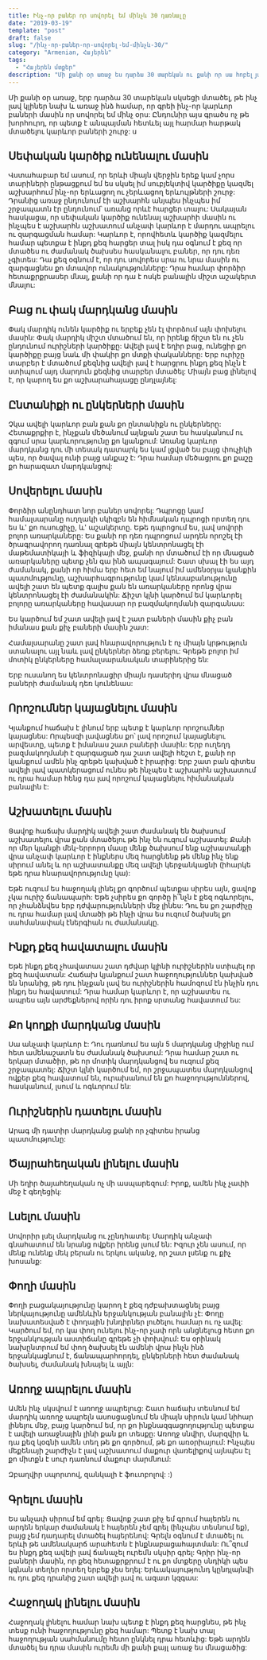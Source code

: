 ```yaml
---
title: Ինչ-որ բաներ որ սովորել եմ մինչև 30 դառնալը
date: "2019-03-19"
template: "post"
draft: false
slug: "/ինչ-որ-բաներ-որ-սովորել-եմ-մինչև-30/"
category: "Armenian, Հայերեն"
tags:
  - "Հայերեն մտքեր"
description: "Մի քանի օր առաջ ես դարձա 30 տարեկան ու քանի որ սա հոբելյանական տարիք է մտածեցի լավ կլիներ, նախ և առաջ ինձ համար, որ հետ նայեի անցաց տարինեին ու գրեի ինչ-որ կարևոր բաների մասին որ սովորել եմ մինչ օրս:"
---
```



Մի քանի օր առաջ, երբ դարձա 30 տարեկան սկսեցի մտածել, թե ինչ լավ կլիներ նախ և առաջ ինձ համար, որ գրեի ինչ-որ կարևոր բաների մասին որ սովորել եմ մինչ օրս: Ընդունիր այս գրածս ոչ թե խորհուրդ, որ պետք է անպայման հետևել այլ հարմար հարթակ մտածելու կարևոր բաների շուրջ:
ս
## Սեփական կարծիք ունենալու մասին
Վստահաբար եմ ասում, որ երևի միայն վերջին երեք կամ չորս տարիների ընթացքում եմ ես սկսել իմ սուբյեկտիվ կարծիքը կազմել աշխարհում ինչ-որ երևացող ու չերևացող երևույթների շուրջ: Դրանից առաջ  ընդունում էի աշխարհն անյպես ինչպես իմ շրջապատն էր ընդունում՝ առանց որևէ հարցեր տալու: Սակայան հասկացա, որ սեփական կարծիք ունենալ աշխարհի մասին ու ինչպես է աշխարհն աշխատում անչափ կարևոր է մարդու ապրելու ու զարգացման համար: Կարևոր է, որովհետև կարծիք կազմելու համար պետքա է ինքդ քեզ հարցեր տալ իսկ դա օգնում է քեզ որ մտածես ու ժամանակ ծախսես հասկանալու բաներ, որ դու դեռ չգիտես: Դա քեզ օգնում է, որ դու սովորես սրա ու նրա մասին ու զարգացնես քո մտավոր ունակությունները: Դրա համար փորձիր հետաքրքրասեր մնալ, քանի որ դա է ոսկե բանալին միշտ աշակերտ մնալու:

## Բաց ու փակ մարդկանց մասին
Փակ մարդիկ ունեն կարծիք ու երբեք չեն էլ փորձում այն փոխելու մասին: Փակ մարդիկ միշտ մտածում են, որ իրենք ճիշտ են ու չեն ընդունում ուրիշների կարծիքը: Ավելի լավ է եղիր բաց, ունեցիր քո կարծիքը բայց նաև մի փակիր քո մտքի փականները: Երբ ուրիշը տարբեր է մտածում քեզնից ավելի լավ է հարցրու ինքդ քեզ ինչն է ստիպում այդ մարդուն քեզնից տարբեր մտածել: Միայն բաց լինելով է, որ կարող ես քո աշխարահայացը ընդլայնել:

## Ընտանիքի ու ընկերների մասին

Չկա ավելի կարևոր բան քան քո ընտանիքն ու ընկերները: Հետաքրքիր է, ինչքան մեծանում այնքան շատ ես հասկանում ու զգում սրա կարևորությունը քո կյանքում: Առանց կարևոր մարդկանց դու մի տեսակ դատարկ ես կամ լցված ես բայց փուչիկի պես, որ ծավալ ունի բայց անքաշ է: Դրա համար մեծացրու քո քաշը քո հարազատ մարդկանցով:

## Սովերելու մասին

Փորձիր անընդհատ նոր բաներ սովորել: Դպրոցը կամ համալսարանը ուղղակի սկիզբն են հիմնական դպրոցի որտեղ դու ես և' քո ուսուցիչը, և' աշակերտը. Եթե դպրոցում ես, լավ սովորի բոլոր առարկաները: Ես քանի որ դեռ դպրոցում արդեն որոշել էի ծրագրավորող դառնալ գրեթե միայն կենտրոնացել էի մաթեմատիկայի և ֆիզիկայի մեջ, քանի որ մտածում էի որ մնացած առարկաները պետք չեն գա ինձ ապագայում: Շատ սխալ էի ես այդ ժամանակ, քանի որ հիմա երբ հետ եմ նայում իմ ամենօրյա կյանքին պատմությունը, աշխարհագրությունը կամ կենսաբանությունը ավելի շատ են պետք գալիս քան են առարկաները որոնց վրա կենտրոնացել էի ժամանակին: Ճիշտ կլնի կարծում եմ կարևորել բոլորը առարկաները հավասար որ բազմակողմանի զարգանաս:

Ես կարծում եմ շատ ավելի լավ է շատ բաների մասին քիչ բան իմանաս քան քիչ բաների մասին շատ:

Համալսարանը շատ լավ հնարավորություն է ոչ միայն կրթություն ստանալու այլ նաև լավ ընկերներ ձեռք բերելու: Գրեթե բոլոր իմ մոտիկ ընկերները համալսարանական տարիներից են:

Երբ ուսանող ես կենտրոնացիր միայն դասերիդ վրա մնացած բաների ժամանակ դեռ կունենաս:

## Որոշումներ կայացնելու մասին

Կյանքում հաճախ է լինում երբ պետք է կարևոր որոշումներ կայացնես: Որպեսզի լավացնես քո՝ լավ որոշում կայացնելու արվեստը, պետք է իմանաս շատ բաների մասին: Երբ ուղեղդ բազմակողմանի է զարգացած դա շատ ավելի հեշտ է, քանի որ կյանքում ամեն ինչ գրեթե կախված է իրարից: Երբ շատ բան գիտես ավելի լավ պատկերացում ունես թե ինչպես է աշխարհն աշխատում ու դրա համար հենց դա լավ որոշում կայացնելու հիմանական բանալին է:

## Աշխատելու մասին

Ցավոք հաճախ մարդիկ ավելի շատ ժամանակ են ծախսում աշխատելու վրա քան մտածելու թե ինչ են ուզում աշխատել: Քանի որ մեր կյանքի մեկ-երրորդ մասը մենք ծախսում ենք աշխատանքի վրա անչափ կարևոր է ինքներս մեզ հարցնենք թե մենք ինչ ենք սիրում անել և որ աշխատանքը մեզ ավելի կերջանկացնի (իհարկե եթե դրա հնարավորությունը կա):

Եթե ուզում ես հաջողակ լինել քո գործում պետքա սիրես այն, ցավոք չկա ուրիշ ճանապարհ: Եթե չսիրես քո գործը ի՞նչն է քեզ ոգևորելու, որ չհանձնվես երբ դժվարությունների մեջ լինես: Դու ես քո շարժիչը ու դրա համար լավ մտածի թե ինչի վրա ես ուզում ծախսել քո սահմանափակ էներգիան ու ժամանակը.

## Ինքդ քեզ հավատալու մասին

Եթե ինքդ քեզ չհավատաս շատ դժվար կլինի ուրիշներին ստիպել որ քեզ հավատան: Հաճախ կյանքում շատ հաջողություններ կախված են նրանից, թե դու ինչքան լավ ես ուրիշներին համոզում էն ինչին դու ինքդ ես հավատում: Դրա համար կարևոր է, որ աշխատես ու ապրես այն արժեքներով որին դու իրոք սրտանց հավատում ես:

## Քո կողքի մարդկանց մասին

Սա անչափ կարևոր է: Դու դառնում ես այն 5 մարդկանց միջինը ում հետ ամենաշատն ես ժամանակ ծախսում: Դրա համար շատ ու երկար մտածիր, թե որ մոտիկ մարդկանցով ես ուզում քեզ շրջապատել: Ճիշտ կլնի կարծում եմ, որ շրջապատես մարդկանցով ովքեր քեզ հավատում են, ուրախանում են քո հաջողություններով, հասկանում, լսում և ոգևորում են:

## Ուրիշներին դատելու մասին
Արագ մի դատիր մարդկանց քանի որ չգիտես իրանց պատմությունը:

## Ծայրահեղական լինելու մասին
Մի եղիր ծայահեղական ոչ մի ասպարեզում: Իրոք, ամեն ինչ չափի մեջ է գեղեցիկ:

## Լսելու մասին
Սովորիր լսել մարդկանց ու չընդհատել: Մարդիկ անչափ գնահատում են նրանց ովքեր իրենց լսում են: Իզուր չեն ասում, որ մենք ունենք մեկ բերան ու երկու ականջ, որ շատ լսենք ու քիչ խոսանք:

## Փողի մասին

Փողի բացակայությունը կարող է քեզ դժբախտացնել բայց ներկայությունը ամենևին երջանկության բանալին չէ: Փողը նախատեսված է փողային խնդիրներ լուծելու համար ու ոչ ավել: Կարծում եմ, որ կա փող ունելու ինչ-որ չափ որն անցնելուց հետո քո երջանկության աստիճանը գրեթե չի փոխվում: Ես օրինակ նախընտրում եմ փող ծախսել էն ամենի վրա ինչն ինձ երջանկացնում է, ճանապարհորդել, ընկերների հետ ժամանակ ծախսել, ժամանակ խնայել և այլն:

## Առողջ ապրելու մասին

Ամեն ինչ սկսվում է առողջ ապրելուց: Շատ հաճախ տեսնում եմ մարդիկ առողջ ապրելն ասոսցացնում են միայն սիրուն կամ նիհար լինելու մեջ, բայց կարծում եմ, որ քո ինքնազգացողությունը պետքա է ավելի առաջնային լինի քան քո տեսքը: Առողջ սնվիր, մարզվիր և դա քեզ կօգնի ամեն տեղ թե քո գործում, թե քո առօրիայում: Ինչպես մեքենայի շարժիչն է լավ աշխատում մաքուր վառելիքով այնպես էլ քո միտքն է սուր դառնում մաքուր մարմնում:

Զբաղվիր սպորտով, զանկալի է ֆուտբոլով: :)

## Գրելու մասին

Ես անչափ սիրում եմ գրել: Ցավոք շատ քիչ եմ գրում հայերեն ու արդեն երկար ժամանակ է հայերեն չեմ գրել (ինչպես տեսնում եք), բայց չեմ դադարել մտածել հայերենով: Գրելն օգնում  է մտածել ու երևի թե ամենակարճ արահետն է ինքնաբացահայտման: Ու՞զում ես ինքդ քեզ ավելի լավ ճանաչել ուրեմն սկսիր գրել: Գրիր ինչ-որ բաների մասին, որ քեզ հետաքրքրում է ու քո մտքերը սնդիկի պես կգնան տեղեր որտեղ երբեք չես եղել: Երևակայությունդ կընդլայնվի ու դու քեզ դրանից շատ ավելի լավ ու ազատ կզգաս:

## Հաջողակ լինելու մասին
Հաջողակ լինելու համար նախ պետք է ինքդ քեզ հարցնես, թե ինչ տեսք ունի հաջողությունը քեզ համար: Պետք է նախ տալ հաջողության սահմանումը հետո ընկնել դրա հետևից: Եթե արդեն մտածել ես դրա մասին ուրեմն մի քանի քայլ առաջ ես մնացածից:

